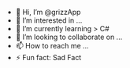 - 👋 Hi, I’m @grizzApp
- 👀 I’m interested in ...
- 🌱 I’m currently learning > C#
- 💞️ I’m looking to collaborate on ...
- 📫 How to reach me ...
- ⚡ Fun fact: Sad Fact

<!---
chcuApp/chcuApp is a ✨ special ✨ repository because its `README.md` (this file) appears on your GitHub profile.
You can click the Preview link to take a look at your changes.
--->
